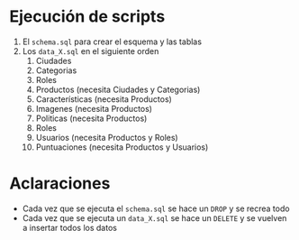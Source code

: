 # Ejecución de scripts

1. El `schema.sql` para crear el esquema y las tablas
2. Los `data_X.sql` en el siguiente orden
    1. Ciudades
    2. Categorias
    3. Roles
    4. Productos (necesita Ciudades y Categorias)
    5. Características (necesita Productos)
    6. Imagenes (necesita Productos)
    7. Politicas (necesita Productos)
    8. Roles
    8. Usuarios (necesita Productos y Roles)
    9. Puntuaciones (necesita Productos y Usuarios)

# Aclaraciones
- Cada vez que se ejecuta el `schema.sql` se hace un `DROP` y se recrea todo
- Cada vez que se ejecuta un `data_X.sql` se hace un `DELETE` y se vuelven a insertar todos los datos